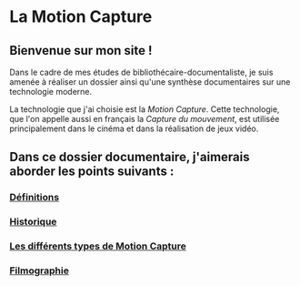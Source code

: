


# La Motion Capture

## Bienvenue sur mon site !

Dans le cadre de mes études de bibliothécaire-documentaliste, je suis amenée à réaliser un dossier ainsi qu'une synthèse documentaires sur une technologie moderne.

La technologie que j'ai choisie est la _Motion Capture_. Cette technologie, que l'on appelle aussi en français la _Capture du mouvement_, est utilisée principalement dans le cinéma et dans la réalisation de jeux vidéo.


## Dans ce dossier documentaire, j'aimerais aborder les points suivants :

### [Définitions](definitions.md)

### [Historique](histoire.md)

### [Les différents types de Motion Capture](typesmotioncapture.md)

### [Filmographie](filmsjeuxvideo.md)
